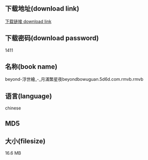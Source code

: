 ## 下载地址(download link)
[下载链接 download link](https://voluble-croquembouche-d321dc.netlify.app/?s=beyond-%E6%B5%AE%E4%B8%96%E7%B9%AA_-_%E6%9C%88%E6%BB%BF%E7%B9%81%E6%98%9F%E5%A4%9Cbeyondbowuguan.5d6d.com.rmvb)

## 下载密码(download password)
1411

## 名称(book name)
beyond-浮世繪_-_月滿繁星夜beyondbowuguan.5d6d.com.rmvb.rmvb

## 语言(language)
chinese

## MD5


## 大小(filesize)
16.6 MB
